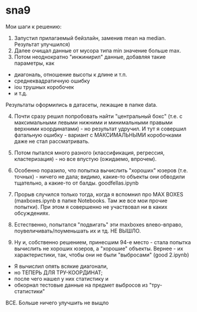 # sna9
Мои шаги к решению:
1. Запустил прилагаемый бейзлайн, заменив mean на median. Результат улучшился)
2. Далее очищал данные от мусора типа min значение больше max.
3. Потом неоднократно "инжинирил" данные, добавляя такие параметры, как 
- диагональ, отношение высоты к длине и т.п.
- среднеквадратичную ошибку
- iou трушных коробочек
- и т.д.

Результаты оформились в датасеты, лежащие в папке data.

4. Почти сразу решил попробовать найти "центральный бокс" (т.е. с максимальными левыми нижними и минимальными правыми верхними координатами) - но результат удручил. И тут я совершил фатальную ошибку - вариант с МАКСИМАЛЬНЫМИ коробочками даже не стал рассматривать.

5. Потом пытался много разного (классификация, регрессия, кластеризация) - но все впустую (ожидаемо, впрочем).

6. Особенно поразило, что попытка вычислить "хороших" юзеров (т.е. точных) - ничего не дала; видимо, какие-то объекты они обводили тщательно, а какие-то от балды.  goodfellas.ipynb

7. Прорыв случился только тогда, когда я вспомнил про MAX BOXES (maxboxes.ipynb в папке Notebooks. Там же все мои прочие попытки). При этом я совершенно не участвовал ни в каких обсуждениях.

8. Естественно, попытался "подвигать" эти maxboxes влево-вправо, поувеличивать/поуменьшать их и тд. НЕ ВЫШЛО.

9. Ну и, собственно решением, принесшим 94-е место - стала попытка вычислить не хороших юзеров, а "хорошие" объекты. Вернее - их характеристики, так, чтобы они не были "выбросами" (good 2.ipynb)
- Я вычислил опять всякие диагонали,
- но ТЕПЕРЬ ДЛЯ ТРУ-КООРДИНАТ;
- после чего нашел у них статистику и 
- обкорнал тестовые данные на предмет выбросов из "тру-статистики"

ВСЕ. Больше ничего улучшить не выщло

